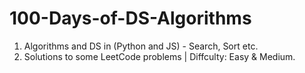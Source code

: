 # 100-Days-of-DS-Algorithms

1. Algorithms and DS in (Python and JS) - Search, Sort etc.
2. Solutions to some LeetCode problems | Diffculty: Easy & Medium.
